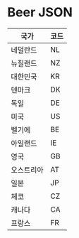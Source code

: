 # Beer JSON

| 국가     | 코드 |
| ------- | --- |
| 네덜란드  | NL  |
| 뉴질랜드  | NZ  |
| 대한민국  | KR  |
| 덴마크    | DK  |
| 독일     | DE  |
| 미국     | US  |
| 벨기에    | BE  |
| 아일랜드  | IE  |
| 영국     | GB  |
| 오스트리아 | AT  |
| 일본     | JP  |
| 체코     | CZ  |
| 캐나다    | CA  |
| 프랑스    | FR  |
